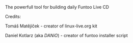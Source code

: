 The powerfull tool for building daily Funtoo Live CD

Credits:

Tomáš Matějíček - creator of linux-live.org kit

Daniel Kotlarz (aka *DANiO*) - creator of funtoo installer script
